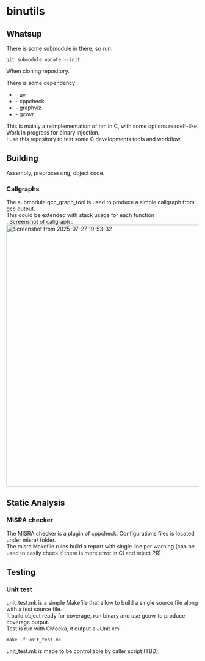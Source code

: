 # binutils

## Whatsup

There is some submodule in there, so run:
```
git submodule update --init
```
When cloning repository.

There is some dependency :
<ul>
    <li>- uv</li>
    <li>- cppcheck</li>
    <li>- graphviz</li>
    <li>- gcovr</li>
</ul>

This is mainly a reimplementation of nm in C, with some options readelf-like. </br>
Work in progress for binary injection. </br>
I use this repository to test some C developments tools and workflow. </br>

## Building

Assembly, preprocessing, object code.

### Callgraphs

The submodule gcc_graph_tool is used to produce a simple callgraph from gcc output.</br>
This could be extended with stack usage for each function</br>.
Screenshot of callgraph :
<img width="1105" height="685" alt="Screenshot from 2025-07-27 19-53-32" src="https://github.com/user-attachments/assets/42a33d9f-7bdc-4522-a5c2-e08d34eaa711" />


## Static Analysis

### MISRA checker

The MISRA checker is a plugin of cppcheck. Configurations files is located under misra/ folder. </br>
The misra Makefile rules build a report with single line per warning (can be used to
easily check if there is more error in CI and reject PR)

## Testing

### Unit test

unit_test.mk is a simple Makefile that allow to build a single source file along with a test source file.</br>
It build object ready for coverage, run binary and use gcovr to produce coverage output.</br>
Test is run with CMocka, it output a JUnit xml.</br>
```
make -f unit_test.mk
```
unit_test.mk is made to be controllable by caller script (TBD).
